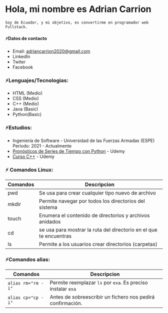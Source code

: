 # Hola, mi nombre es Adrian Carrion
```
Soy de Ecuador, y mi objetivo, es convertirme en programador web Fullstack.
```
#### ⚡Datos de contacto 
- Email: adriancarrion2020@gmail.com
- LinkedIn
- Twiter
- Facebook

### ⚡Lenguajes/Tecnologias:
- HTML (Medio)
- CSS (Medio)
- C++ (Medio)
- Java (Basic)
- Python(Basic)

### ⚡Estudios:
- Ingeniería de Software - Universidad de las Fuerzas Armadas (ESPE) Periodo: 2021 - Actualmente
- [Pronósticos de Series de Tiempo con Python](https://www.udemy.com/certificate/UC-8bbcea75-f9ce-4b01-81e3-98f73f3b95a3/) - Udemy
- [Curso C++](https://www.udemy.com/certificate/UC-f6df1595-cc50-4fab-a2b4-d76001f6fdb6/) - Udemy

### ⚡ Comandos Linux:
| Comandos | Descripcion |
| ------ | ------ |
| pwd |Se usa para crear cualquier tipo nuevo de archivo |
| mkdir | Permite navegar por todos los directorios del sistema |
| touch |Enumera el contenido de directorios y archivos anidados |
| cd | se usa para mostrar la ruta del directorio en el que te encuentras |
| ls | Permite a los usuarios crear directorios (carpetas) |

### ⚡Comandos alias:
| Comandos | Descripcion |
| ------ | ------ |
| ``` alias rm="rm -i" ```| Permite reemplazar ``` ls ``` por ``` exa ```. Es preciso instalar ``` exa ``` |
| ``` alias cp="cp -i" ``` | Antes de sobreescribir un fichero nos pedirá confirmación. |
